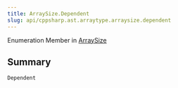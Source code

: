 ```yaml
---
title: ArraySize.Dependent
slug: api/cppsharp.ast.arraytype.arraysize.dependent
---
```

Enumeration Member in [ArraySize](/api/cppsharp/ast/arraytype/arraysize)

## Summary



```csharp
Dependent
```

